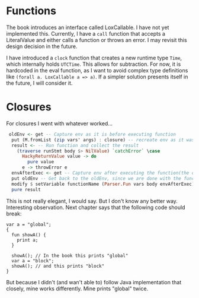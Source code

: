 # Functions

The book introduces an interface called LoxCallable. I have not yet implemented this. Currently, I have a `call` function that accepts a LiteralValue and either calls a function or throws an error. I may revisit this design decision in the future.

I have introduced a `clock` function that creates a new runtime type `Time`, which internally holds `UTCTime`. This allows for subtraction. For now, it is hardcoded in the eval function, as I want to avoid complex type definitions like `(forall a. LoxCallable a => a)`. If a simpler solution presents itself in the future, I will consider it.

# Closures

For closures I went with whatever worked...

```hs
 oldEnv <- get -- Capture env as it is before executing function
  put (M.fromList (zip vars' args) : closure) -- recreate env as it was when function was declared + assign function params
  result <- -- Run function and collect the result
    (traverse runStmt body $> NilValue) `catchError` \case
      HackyReturnValue value -> do
        pure value
      e -> throwError e
  envAfterExec <- get -- Capture env after executing the function(the one that was stored as closure, but function could have modified it)
  put oldEnv -- Get back to the oldEnv, since we are done with the function
  modify $ setVariable functionName (Parser.Fun vars body envAfterExec) -- Function is an immutable object, so we need to manually re-save the function in our current scope, now it has the same code, but new closure
  pure result
```

This is not really elegant, I would say. But I don't know any better way. Interesting observation. Next chapter says that the following code should break:

```lox
var a = "global";
{
  fun showA() {
    print a;
  }

  showA(); // In the book this prints "global"
  var a = "block";
  showA(); // and this prints "block"
}
```

But because I didn't (and wan't able to) follow Java implementation that closely, mine works differently. Mine prints "global" twice.
